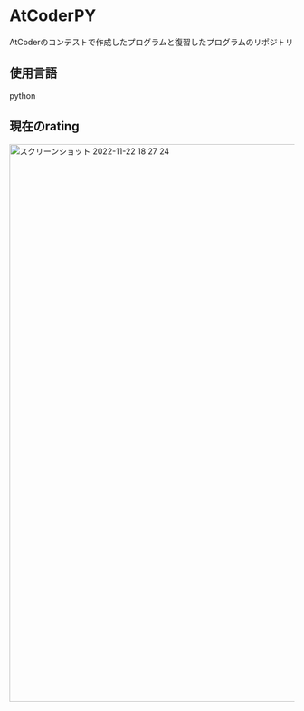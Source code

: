 # AtCoderPY
AtCoderのコンテストで作成したプログラムと復習したプログラムのリポジトリ
## 使用言語
python

## 現在のrating
<img width="985" alt="スクリーンショット 2022-11-22 18 27 24" src="https://user-images.githubusercontent.com/110759912/203277015-3521b070-4976-46f8-b531-e1d747b59c88.png">
